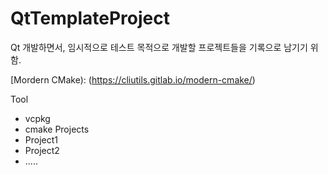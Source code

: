 # QtTemplateProject
Qt 개발하면서, 임시적으로 테스트 목적으로 개발할 프로젝트들을 기록으로 남기기 위함.

[Document API]: (https://devblogs.microsoft.com/cppblog/clear-functional-c-documentation-with-sphinx-breathe-doxygen-cmake/)  

[Mordern CMake): (https://cliutils.gitlab.io/modern-cmake/)  

[Vcpkg]: (https://vcpkg.io/en/index.html)  


Tool
  - vcpkg
  - cmake
Projects
  - Project1
  - Project2
  - .....

